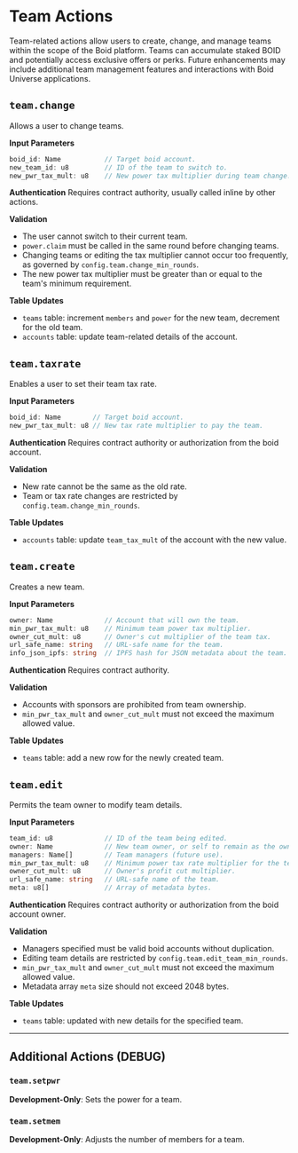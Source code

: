 # Team Actions

Team-related actions allow users to create, change, and manage teams within the scope of the Boid platform. Teams can accumulate staked BOID and potentially access exclusive offers or perks. Future enhancements may include additional team management features and interactions with Boid Universe applications.

## `team.change`
Allows a user to change teams.

**Input Parameters**

```ts
boid_id: Name           // Target boid account.
new_team_id: u8         // ID of the team to switch to.
new_pwr_tax_mult: u8    // New power tax multiplier during team change.
```

**Authentication**
Requires contract authority, usually called inline by other actions.

**Validation**

- The user cannot switch to their current team.
- `power.claim` must be called in the same round before changing teams.
- Changing teams or editing the tax multiplier cannot occur too frequently, as governed by `config.team.change_min_rounds`.
- The new power tax multiplier must be greater than or equal to the team's minimum requirement.

**Table Updates**

- `teams` table: increment `members` and `power` for the new team, decrement for the old team.
- `accounts` table: update team-related details of the account.

## `team.taxrate`
Enables a user to set their team tax rate.

**Input Parameters**

```ts
boid_id: Name        // Target boid account.
new_pwr_tax_mult: u8 // New tax rate multiplier to pay the team.
```

**Authentication**
Requires contract authority or authorization from the boid account.

**Validation**

- New rate cannot be the same as the old rate.
- Team or tax rate changes are restricted by `config.team.change_min_rounds`.

**Table Updates**

- `accounts` table: update `team_tax_mult` of the account with the new value.

## `team.create`
Creates a new team.

**Input Parameters**

```ts
owner: Name             // Account that will own the team.
min_pwr_tax_mult: u8    // Minimum team power tax multiplier.
owner_cut_mult: u8      // Owner's cut multiplier of the team tax.
url_safe_name: string   // URL-safe name for the team.
info_json_ipfs: string  // IPFS hash for JSON metadata about the team.
```

**Authentication**
Requires contract authority.

**Validation**

- Accounts with sponsors are prohibited from team ownership.
- `min_pwr_tax_mult` and `owner_cut_mult` must not exceed the maximum allowed value.

**Table Updates**

- `teams` table: add a new row for the newly created team.

## `team.edit`
Permits the team owner to modify team details.

**Input Parameters**

```ts
team_id: u8             // ID of the team being edited.
owner: Name             // New team owner, or self to remain as the owner.
managers: Name[]        // Team managers (future use).
min_pwr_tax_mult: u8    // Minimum power tax rate multiplier for the team.
owner_cut_mult: u8      // Owner's profit cut multiplier.
url_safe_name: string   // URL-safe name of the team.
meta: u8[]              // Array of metadata bytes.
```

**Authentication**
Requires contract authority or authorization from the boid account owner.

**Validation**

- Managers specified must be valid boid accounts without duplication.
- Editing team details are restricted by `config.team.edit_team_min_rounds`.
- `min_pwr_tax_mult` and `owner_cut_mult` must not exceed the maximum allowed value.
- Metadata array `meta` size should not exceed 2048 bytes.

**Table Updates**

- `teams` table: updated with new details for the specified team.

---

## Additional Actions (DEBUG)

### `team.setpwr`
**Development-Only**: Sets the power for a team.

### `team.setmem`
**Development-Only**: Adjusts the number of members for a team.
